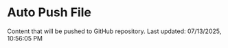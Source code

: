 # Auto Push File

Content that will be pushed to GitHub repository.
Last updated: 07/13/2025, 10:56:05 PM